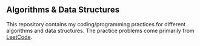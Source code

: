 ## Algorithms & Data Structures

This repository contains my coding/programming practices for different algorithms and data structures. The practice problems come primarily from [LeetCode](https://leetcode.com/).
